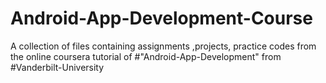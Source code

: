 # Android-App-Development-Course
A collection of files containing assignments ,projects, practice codes from the online coursera tutorial of 
#"Android-App-Development" from #Vanderbilt-University

